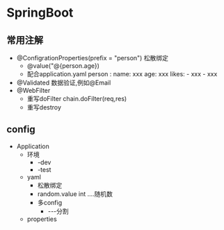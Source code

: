 # SpringBoot
## 常用注解
- @ConfigrationProperties(prefix = "person") 松散绑定
    - @value("@{person.age})
    - 配合application.yaml
        person :
            name: xxx
            age: xxx
            likes:
                - xxx
                - xxx
- @Validated 数据验证,例如@Email
- @WebFilter  
    - 重写doFilter  chain.doFilter(req,res) 
    - 重写destroy
## config
- Application
    - 环境
        - -dev
        - -test
    - yaml
        - 松散绑定
        - random.value  int ....随机数
        - 多config  
            - ---分割
    - properties
    
